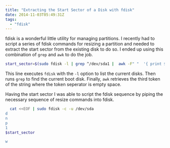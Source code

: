 ```yaml
---
title: "Extracting the Start Sector of a Disk with fdisk"
date: 2014-11-03T05:49:31Z
tags: 
  - "fdisk"
---
```


fdisk is a wonderful little utility for managing partitions. I recently had to
script a series of fdisk commands for resizing a partition and needed to extract
the start sector from the existing disk to do so. I ended up using this
combination of `grep` and `awk` to do the job.

```bash
start_sector=$(sudo fdisk -l | grep ^/dev/sda1 |  awk -F" "  '{ print $3 }')
```

This line executes `fdisk` with the `-l` option to list the current disks. Then
runs `grep` to find the current boot disk. Finally, `awk` retrieves the
third token of the string where the token seperator is empty space.

Having the start sector I was able to script the fdisk sequence by piping the
necessary sequence of resize commands into fdisk.

```bash
  cat <<EOF | sudo fdisk -c -u /dev/sda
d
n
p
1
$start_sector

w
```

